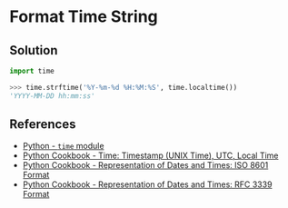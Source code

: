 # Format Time String

## Solution

```python
import time

>>> time.strftime('%Y-%m-%d %H:%M:%S', time.localtime())
'YYYY-MM-DD hh:mm:ss'
```

## References

- [Python - `time` module](https://docs.python.org/3/library/time.html)
- [Python Cookbook - Time: Timestamp (UNIX Time), UTC, Local Time](time)
- [Python Cookbook - Representation of Dates and Times: ISO 8601 Format](iso_8601_fmt)
- [Python Cookbook - Representation of Dates and Times: RFC 3339 Format](rfc_3339_fmt)
